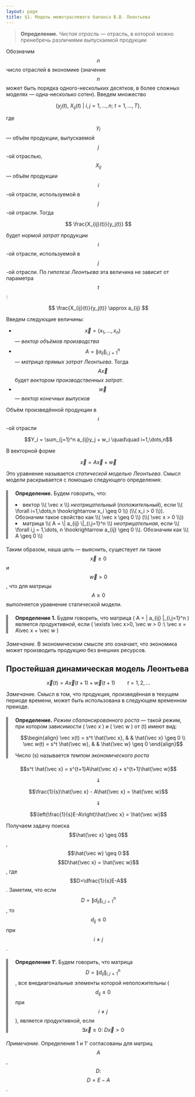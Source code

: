 ```yaml
---
layout: page
title: §1. Модель межотраслевого баланса В.В. Леонтьева
---
```




> **Определение.** *Чистая отрасль* &mdash; отрасль, в которой можно пренебречь различиями выпускаемой продукции



Обозначим $$n$$ число отраслей в экономике (значение $$n$$ может быть порядка одного-нескольких десятков, в более сложных моделях &mdash; одна-несколько сотен). Введем множество

$$ \left\{y_j(t),\ X_{ij}(t)\ |\  i,j=1,\dots,n;\ t=1,\dots,T \right\}, $$

где $$y_j$$ &mdash; объём продукции, выпускаемой $$j$$-ой отраслью, $$X_{ij}$$ &mdash; объём продукции $$i$$-ой отрасли, используемой в $$j$$-ой отрасли. Тогда

$$ \frac{X_{ij}(t)}{y_j(t)} $$

будет *нормой затрат* продукции $$i$$-ой отрасли, используемой в $$j$$-ой отрасли. По *гипотезе Леонтьева* эта величина не зависит от параметра $$t$$:

$$ \frac{X_{ij}(t)}{y_j(t)} \approx a_{ij} $$



Введем следующие величины:

* $$\vec x = (x_1, \dots, x_n)$$ &mdash; *вектор объёмов производства*
* $$A = \| a_{ij} \|_{i,j=1}^n$$ &mdash; *матрица прямых затрат Леонтьева*. Тогда $$A\vec x$$ будет *вектором производственных затрат*.
* $$\vec w$$ &mdash; *вектор конечных выпусков*

Объём произведённой продукции в $$i$$-ой отрасли

$$Y_i = \sum_{j=1}^n a_{ij}y_j + w_i \quad\quad i=1,\dots,n$$

В векторной форме

$$ \vec x = A\vec x + \vec w $$


Это уравнение называется *статической моделью Леонтьева*. Смысл модели раскрывается с помощью следующего определения:

<div style="border-left: 5px solid grey; padding-left: 20px; margin: 20px 0">

<b>Определение.</b> Будем говорить, что:

<li> вектор \\( \vec x \\) <i>неотрицательный</i> (<i>положительный</i>), если \\( \forall i=1,\dots,n \hookrightarrow x_i \geq 0 \\) (\\( x_i > 0 \\)). Обозначим такое свойство как \\( \vec x \geq 0 \\) (\\( \vec x > 0 \\)) </li>

<li> матрица \\( A = \| a_{ij} \|_{i,j=1}^n \\) <i>неотрицательная</i>, если \\( \forall i,j = 1,\dots, n \hookrightarrow a_{ij} \geq 0 \\). Обозначим как \\( A \geq 0 \\) </li>

</div>

Таким образом, наша цель &mdash; выяснить, существует ли такие $$\vec x \geq 0$$ и $$\vec w > 0$$, что для матрицы $$A \geq 0$$ выполняется уравнение статической модели.
    
<div style="border-left: 5px solid grey; padding-left: 20px; margin: 20px 0">

**Определение 1.** Будем говорить, что матрица \( A = \| a_{ij} \|_{i,j=1}^n \) является *продуктивной*, если \( \exists \vec x>0, \vec w > 0 :\ \vec x = A\vec x + \vec w \)

</div>

*Замечание.* В экономическом смысле это означает, что экономика может производить продукцию без внешних ресурсов.



## Простейшая динамическая модель Леонтьева

$$\vec x(t) = A\vec x(t+1) + \vec w(t+1) \quad\quad t=1,2,\dots$$

*Замечание.* Смысл в том, что продукция, произведённая в текущем периоде времени, может быть использована в следующем временном преиоде.

<div style="border-left: 5px solid grey; padding-left: 20px; margin: 20px 0">

**Определение.** *Режим сбалансированного роста* &mdash; такой режим, при котором зависимости \( \vec x \) и \( \vec w \) от \(t\) имеют вид:

$$\begin{align}
\vec x(t) = s^t \hat{\vec x}, & & \hat{\vec x} \geq 0 \\
\vec w(t) = s^t \hat{\vec w}, & & \hat{\vec w} \geq 0
\end{align}$$

Число \(s\) называется *темпом экономического роста*

</div>

$$s^t \hat{\vec x} = s^{t+1}A\hat{\vec x} + s^{t+1}\hat{\vec w}$$

$$\Downarrow$$

$$\frac{1}{s}\hat{\vec x} - A\hat{\vec x} = \hat{\vec w}$$

$$\Downarrow$$

$$\left(\frac{1}{s}E-A\right)\hat{\vec x} = \hat{\vec w}$$

Получаем задачу поиска $$\hat{\vec x} \geq 0$$, $$\hat{\vec w} \geq 0:$$ $$D\hat{\vec x} = \hat{\vec w}$$, где $$D=\dfrac{1}{s}E-A$$. Заметим, что если $$D = \| d_{ij} \|_{i,j=1}^n$$, то $$d_{ij} \leq 0$$ при $$i \neq j$$.

<div style="border-left: 5px solid grey; padding-left: 20px; margin: 20px 0">

**Определение 1'.** Будем говорить, что матрица $$D = \| d_{ij} \|_{i,j=1}^n$$, все внедиагональные элементы которой неположительны ($$d_{ij} \leq 0$$ при $$i \neq j$$), является *продуктивной*, если $$\exists \vec x \geq 0 :\ D\vec x > 0$$

</div>

*Примечание.* Определения 1 и 1' согласованы для матриц $$A$$, $$D:$$ $$D=E-A$$.
